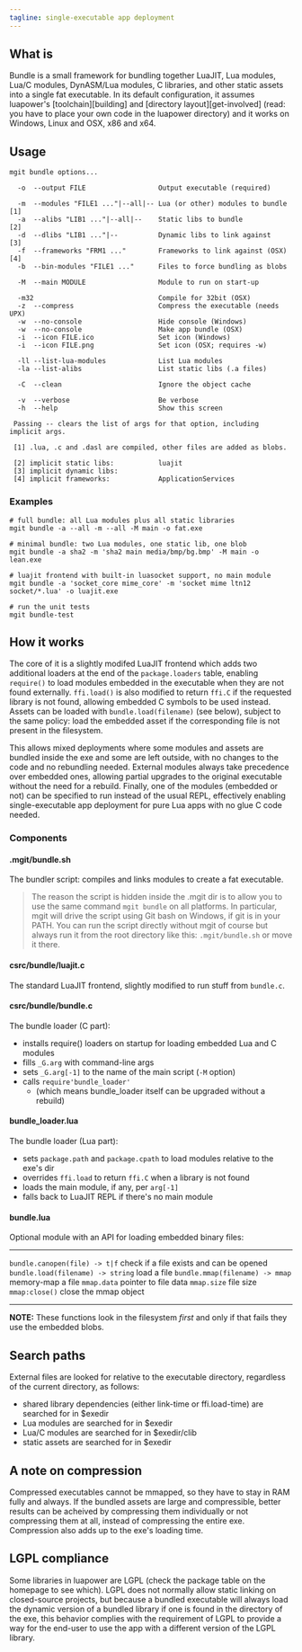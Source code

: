 ```yaml
---
tagline: single-executable app deployment
---
```


## What is

Bundle is a small framework for bundling together LuaJIT, Lua modules,
Lua/C modules, DynASM/Lua modules, C libraries, and other static assets
into a single fat executable. In its default configuration, it assumes
luapower's [toolchain][building] and [directory layout][get-involved] 
(read: you have to place your own code in the luapower directory) and 
it works on Windows, Linux and OSX, x86 and x64.

## Usage

	mgit bundle options...

	  -o  --output FILE                  Output executable (required)

	  -m  --modules "FILE1 ..."|--all|-- Lua (or other) modules to bundle [1]
	  -a  --alibs "LIB1 ..."|--all|--    Static libs to bundle            [2]
	  -d  --dlibs "LIB1 ..."|--          Dynamic libs to link against     [3]
	  -f  --frameworks "FRM1 ..."        Frameworks to link against (OSX) [4]
	  -b  --bin-modules "FILE1 ..."      Files to force bundling as blobs

	  -M  --main MODULE                  Module to run on start-up

	  -m32                               Compile for 32bit (OSX)
	  -z  --compress                     Compress the executable (needs UPX)
	  -w  --no-console                   Hide console (Windows)
	  -w  --no-console                   Make app bundle (OSX)
	  -i  --icon FILE.ico                Set icon (Windows)
	  -i  --icon FILE.png                Set icon (OSX; requires -w)

	  -ll --list-lua-modules             List Lua modules
	  -la --list-alibs                   List static libs (.a files)

	  -C  --clean                        Ignore the object cache

	  -v  --verbose                      Be verbose
	  -h  --help                         Show this screen

	 Passing -- clears the list of args for that option, including implicit args.

	 [1] .lua, .c and .dasl are compiled, other files are added as blobs.

	 [2] implicit static libs:           luajit
	 [3] implicit dynamic libs:
	 [4] implicit frameworks:            ApplicationServices


### Examples

	# full bundle: all Lua modules plus all static libraries
	mgit bundle -a --all -m --all -M main -o fat.exe

	# minimal bundle: two Lua modules, one static lib, one blob
	mgit bundle -a sha2 -m 'sha2 main media/bmp/bg.bmp' -M main -o lean.exe

	# luajit frontend with built-in luasocket support, no main module
	mgit bundle -a 'socket_core mime_core' -m 'socket mime ltn12 socket/*.lua' -o luajit.exe

	# run the unit tests
	mgit bundle-test


## How it works

The core of it is a slightly modifed LuaJIT frontend which adds two
additional loaders at the end of the `package.loaders` table, enabling
`require()` to load modules embedded in the executable when they are
not found externally. `ffi.load()` is also modified to return `ffi.C` if
the requested library is not found, allowing embedded C symbols to be used
instead. Assets can be loaded with `bundle.load(filename)` (see below),
subject to the same policy: load the embedded asset if the corresponding
file is not present in the filesystem.

This allows mixed deployments where some modules and assets are bundled
inside the exe and some are left outside, with no changes to the code and no
rebundling needed. External modules always take precedence over embedded ones,
allowing partial upgrades to the original executable without the need for a
rebuild. Finally, one of the modules (embedded or not) can be specified
to run instead of the usual REPL, effectively enabling single-executable
app deployment for pure Lua apps with no glue C code needed.

### Components

#### .mgit/bundle.sh

The bundler script: compiles and links modules to create a fat executable.

> The reason the script is hidden inside the .mgit dir is to allow you to
use the same command `mgit bundle` on all platforms. In particular, mgit
will drive the script using Git bash on Windows, if git is in your PATH.
You can run the script directly without mgit of course but always run it
from the root directory like this: `.mgit/bundle.sh` or move it there.

#### csrc/bundle/luajit.c

The standard LuaJIT frontend, slightly modified to run stuff from `bundle.c`.

#### csrc/bundle/bundle.c

The bundle loader (C part):

  * installs require() loaders on startup for loading embedded Lua
  and C modules
  * fills `_G.arg` with command-line args
  * sets `_G.arg[-1]` to the name of the main script (`-M` option)
  * calls `require'bundle_loader'`
    * (which means bundle_loader itself can be upgraded without a rebuild)

#### bundle_loader.lua

The bundle loader (Lua part):

  * sets `package.path` and `package.cpath` to load modules relative
  to the exe's dir
  * overrides `ffi.load` to return `ffi.C` when a library is not found
  * loads the main module, if any, per `arg[-1]`
  * falls back to LuaJIT REPL if there's no main module

#### bundle.lua

Optional module with an API for loading embedded binary files:

----------------------------------------- -------------------------------------------------
`bundle.canopen(file) -> t|f`             check if a file exists and can be opened
`bundle.load(filename) -> string`         load a file
`bundle.mmap(filename) -> mmap`           memory-map a file
`mmap.data`                               pointer to file data
`mmap.size`                               file size
`mmap:close()`                            close the mmap object
----------------------------------------- -------------------------------------------------

__NOTE:__ These functions look in the filesystem _first_ and only if that fails
they use the embedded blobs.


## Search paths

External files are looked for relative to the executable directory,
regardless of the current directory, as follows:

  * shared library dependencies (either link-time or ffi.load-time) are
  searched for in $exedir
  * Lua modules are searched for in $exedir
  * Lua/C modules are searched for in $exedir/clib
  * static assets are searched for in $exedir


## A note on compression

Compressed executables cannot be mmapped, so they have to stay in RAM
fully and always. If the bundled assets are large and compressible,
better results can be acheived by compressing them individually or not
compressing them at all, instead of compressing the entire exe.
Compression also adds up to the exe's loading time.


## LGPL compliance

Some libraries in luapower are LGPL (check the package table on the homepage
to see which). LGPL does not normally allow static linking on closed-source
projects, but because a bundled executable will always load the dynamic
version of a bundled library if one is found in the directory of the exe,
this behavior complies with the requirement of LGPL to provide a way for
the end-user to use the app with a different version of the LGPL library.
